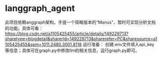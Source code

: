 # langgraph_agent
此项目依赖anggraph架构，手搓一个简略版本的“Manus”，暂时可实现分析文档的功能。具体可看：https://blog.csdn.net/a1105425455/article/details/149229713?sharetype=blogdetail&sharerId=149229713&sharerefer=PC&sharesource=a1105425455&spm=1011.2480.3001.8118
运行准备：
创建.env文件填入api_key等信息；具体可在graph.py中修改llm的相关信息，运行graph.py即可。
